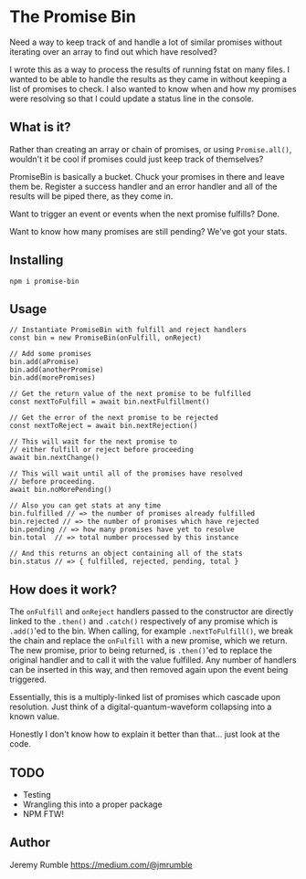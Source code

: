 # The Promise Bin
Need a way to keep track of and handle a lot of similar
promises without iterating over an array to find out which
have resolved?

I wrote this as a way to process the results of running
fstat on many files. I wanted to be able to handle the
results as they came in without keeping a list of promises
to check. I also wanted to know when and how my promises were
resolving so that I could update a status line in the console.

## What is it?
Rather than creating an array or chain of promises, or using 
`Promise.all()`, wouldn't it be cool if promises could just
keep track of themselves?

PromiseBin is basically a bucket. Chuck your promises in there
and leave them be. Register a success handler and an error handler
and all of the results will be piped there, as they come in.

Want to trigger an event or events when the next promise fulfills?
Done.

Want to know how many promises are still pending?
We've got your stats.

## Installing
`npm i promise-bin`

## Usage
```
// Instantiate PromiseBin with fulfill and reject handlers
const bin = new PromiseBin(onFulfill, onReject)

// Add some promises
bin.add(aPromise)
bin.add(anotherPromise)
bin.add(morePromises)

// Get the return value of the next promise to be fulfilled
const nextToFulfill = await bin.nextFulfillment()

// Get the error of the next promise to be rejected
const nextToReject = await bin.nextRejection()

// This will wait for the next promise to
// either fulfill or reject before proceeding
await bin.nextChange()

// This will wait until all of the promises have resolved
// before proceeding.
await bin.noMorePending()

// Also you can get stats at any time
bin.fulfilled // => the number of promises already fulfilled
bin.rejected // => the number of promises which have rejected
bin.pending // => how many promises have yet to resolve
bin.total  // => total number processed by this instance

// And this returns an object containing all of the stats
bin.status // => { fulfilled, rejected, pending, total }
```

## How does it work?
The `onFulfill` and `onReject` handlers passed to the constructor are
directly linked to the `.then()` and `.catch()` respectively of any promise
which is `.add()`'ed to the bin. When calling, for example `.nextToFulfill()`,
we break the chain and replace the `onFulfill` with a new promise, which we return.
The new promise, prior to being returned, is `.then()`'ed to replace the original
handler and to call it with the value fulfilled. Any number of handlers can be 
inserted in this way, and then removed again upon the event being triggered.

Essentially, this is a multiply-linked list of promises which cascade upon resolution.
Just think of a digital-quantum-waveform collapsing into a known value.

Honestly I don't know how to explain it better than that... just look at the code.

## TODO
- Testing
- Wrangling this into a proper package
- NPM FTW!

## Author
Jeremy Rumble
https://medium.com/@jmrumble
